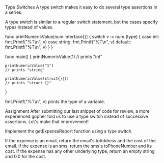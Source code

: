 Type Switches
A type switch makes it easy to do several type assertions in a series.

A type switch is similar to a regular switch statement, but the cases specify types instead of values.

func printNumericValue(num interface{}) {
	switch v := num.(type) {
	case int:
		fmt.Printf("%T\n", v)
	case string:
		fmt.Printf("%T\n", v)
	default:
		fmt.Printf("%T\n", v)
	}
}

func main() {
	printNumericValue(1)
	// prints "int"

	printNumericValue("1")
	// prints "string"

	printNumericValue(struct{}{})
	// prints "struct {}"
}

fmt.Printf("%T\n", v) prints the type of a variable.

Assignment
After submitting our last snippet of code for review, a more experienced gopher told us to use a type switch instead of successive assertions. Let's make that improvement!

Implement the getExpenseReport function using a type switch.

If the expense is an email, return the email's toAddress and the cost of the email.
If the expense is an sms, return the sms's toPhoneNumber and its cost.
If the expense has any other underlying type, return an empty string and 0.0 for the cost.




